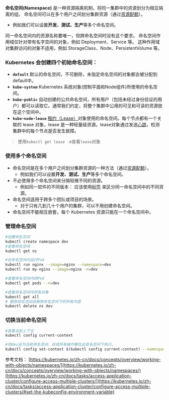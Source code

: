 **命名空间(Namespace)** 是一种资源隔离机制，将同一集群中的资源划分为相互隔离的组。
命名空间可以在多个用户之间划分集群资源（通过[资源配额](https://kubernetes.io/zh-cn/docs/concepts/policy/resource-quotas/)）。

- 例如我们可以设置**开发、测试、生产**等多个命名空间。

同一命名空间内的资源名称要唯一，但跨命名空间时没有这个要求。
命名空间作用域仅针对带有名字空间的对象，例如 Deployment、Service 等。
这种作用域对集群访问的对象不适用，例如 StorageClass、Node、PersistentVolume 等。

### Kubernetes 会创建四个初始命名空间：

- **`default`** 默认的命名空间，不可删除，未指定命名空间的对象都会被分配到default中。
- **`kube-system`** Kubernetes 系统对象(控制平面和Node组件)所使用的命名空间。
- **`kube-public`** 自动创建的公共命名空间，所有用户（包括未经过身份验证的用户）都可以读取它。通常我们约定，将整个集群中公用的可见和可读的资源放在这个空间中。
- **`kube-node-lease`**  [租约（Lease）](https://kubernetes.io/docs/reference/kubernetes-api/cluster-resources/lease-v1/)对象使用的命名空间。每个节点都有一个关联的 lease 对象，lease 是一种轻量级资源。lease对象通过发送[心跳](https://kubernetes.io/zh-cn/docs/concepts/architecture/nodes/#heartbeats)，检测集群中的每个节点是否发生故障。

> 使用`kubectl get lease -A`查看`lease`对象

### 使用多个命名空间

- 命名空间是在多个用户之间划分集群资源的一种方法（通过[资源配额](https://kubernetes.io/zh-cn/docs/concepts/policy/resource-quotas/)）。
  - 例如我们可以设置**开发、测试、生产**等多个命名空间。
- 不必使用多个命名空间来分隔轻微不同的资源。
  - 例如同一软件的不同版本： 应该使用[标签](https://kubernetes.io/zh-cn/docs/concepts/overview/working-with-objects/labels/) 来区分同一命名空间中的不同资源。
- 命名空间适用于跨多个团队或项目的场景。
  - 对于只有几到几十个用户的集群，可以不用创建命名空间。
- 命名空间不能相互嵌套，每个 Kubernetes 资源只能在一个命名空间中。

### 管理命名空间

```bash
#创建命名空间
kubectl create namespace dev
#查看命名空间
kubectl get ns

#在命名空间内运行Pod
kubectl run nginx --image=nginx --namespace=dev
kubectl run my-nginx --image=nginx -n=dev

#查看命名空间内的Pod
kubectl get pods --n=dev

#查看命名空间内所有对象
kubectl get all
# 删除命名空间会删除命名空间下的所有内容
kubectl delete ns dev
```

### 切换当前命名空间

```bash
#查看当前上下文
kubectl config current-context

#将dev设为当前命名空间，后续所有操作都在此命名空间下执行。
kubectl config set-context $(kubectl config current-context) --namespace=dev
```

参考文档：
[https://kubernetes.io/zh-cn/docs/concepts/overview/working-with-objects/namespaces/](https://kubernetes.io/zh-cn/docs/concepts/overview/working-with-objects/namespaces/)
[https://kubernetes.io/zh-cn/docs/tasks/access-application-cluster/configure-access-multiple-clusters/](https://kubernetes.io/zh-cn/docs/tasks/access-application-cluster/configure-access-multiple-clusters/#set-the-kubeconfig-environment-variable)

